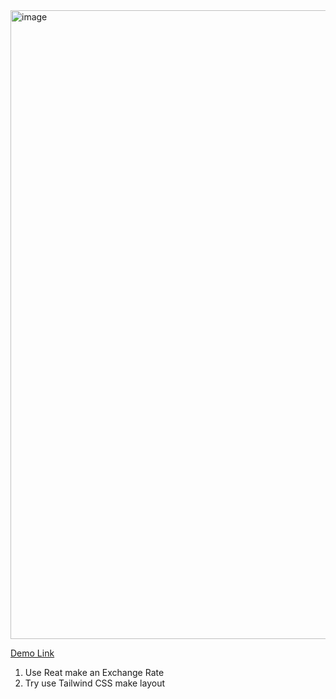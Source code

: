 <img width="1006" alt="image" src="https://user-images.githubusercontent.com/57518241/201265734-5ff90ca4-4905-4649-b5e4-9a6052c8c321.png">

[Demo Link](https://eva813.github.io/React-exchangeRate/index.html) <br/>
1. Use Reat make an Exchange Rate
2. Try use Tailwind CSS make layout

